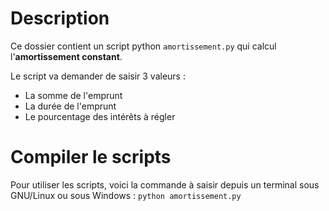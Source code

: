 # Description

Ce dossier contient un script python `amortissement.py` qui calcul l'**amortissement constant**.

Le script va demander de saisir 3 valeurs :

* La somme de l'emprunt
* La durée de l'emprunt
* Le pourcentage des intérêts à régler

# Compiler le scripts

Pour utiliser les scripts, voici la commande à saisir depuis un terminal sous GNU/Linux ou sous Windows : `python amortissement.py`
